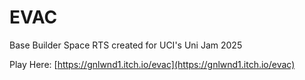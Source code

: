 # EVAC
Base Builder Space RTS created for UCI's Uni Jam 2025

Play Here: [https://gnlwnd1.itch.io/evac](https://gnlwnd1.itch.io/evac)
